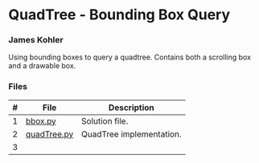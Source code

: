 # QuadTree - Bounding Box Query
### James Kohler

Using bounding boxes to query a quadtree. Contains both a scrolling box and a drawable box.
### Files

|#|File|Description|
|:-:|-|-|
|1|[bbox.py](./bbox.py)|Solution file.|
|2|[quadTree.py](/quadTree.py)|QuadTree implementation.|
|3|||